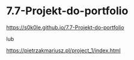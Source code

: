 # 7.7-Projekt-do-portfolio
https://s0k0le.github.io/7.7-Projekt-do-portfolio

lub

https://pietrzakmariusz.pl/project_1/index.html
